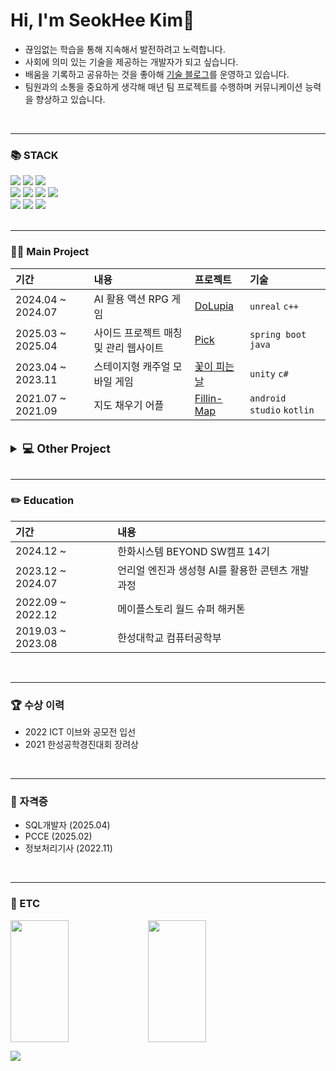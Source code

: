<div align="left">
<h1>Hi, I'm SeokHee Kim👋</h1>

<ul style="">
<li>끊임없는 학습을 통해 지속해서 발전하려고 노력합니다.</li>
<li>사회에 의미 있는 기술을 제공하는 개발자가 되고 싶습니다.</li>
<li>배움을 기록하고 공유하는 것을 좋아해 <a href="https://woonyang-story.tistory.com/">기술 블로그</a>를 운영하고 있습니다.</li>
<li>팀원과의 소통을 중요하게 생각해 매년 팀 프로젝트를 수행하며 커뮤니케이션 능력을 향상하고 있습니다.</li>
</ul>

<br>
<hr>

<h3>📚 STACK</h3> 
  <img src="https://img.shields.io/badge/C++-00599C?style=for-the-badge&logo=c%2B%2B&logoColor=white"/>
  <img src="https://img.shields.io/badge/c%23-%23239120.svg?style=for-the-badge&logo=csharp&logoColor=white"/>
  <img src="https://img.shields.io/badge/java-007396?style=for-the-badge&logo=OpenJDK&logoColor=white"/>
  <br>
  <img src="https://img.shields.io/badge/MariaDB-003545?style=for-the-badge&logo=mariadb&logoColor=white"/>
  <img src="https://img.shields.io/badge/unrealengine-%23313131.svg?style=for-the-badge&logo=unrealengine&logoColor=white"/>
  <img src="https://img.shields.io/badge/Unity-2a2a2a?style=for-the-badge&logo=Unity&logoColor=white"/>
  <img src="https://img.shields.io/badge/springboot-6DB33F?style=for-the-badge&logo=springboot&logoColor=white"/>
  <br>
  <img src="https://img.shields.io/badge/figma-%23F24E1E.svg?style=for-the-badge&logo=figma&logoColor=white"/>
  <img src="https://img.shields.io/badge/github-181717?style=for-the-badge&logo=github&logoColor=white"/>
  <img src="https://img.shields.io/badge/Notion-%23000000.svg?style=for-the-badge&logo=notion&logoColor=white"/>

<br>
<br>
<hr>

<h3>👨‍💻 Main Project</h3>

| 기간 | 내용 | 프로젝트 | 기술 |
|:----|:----|:----|:----|
| 2024.04 ~ 2024.07 | AI 활용 액션 RPG 게임 | <a href="https://github.com/Team-DoLoop/DoLupia">DoLupia</a> | `unreal` `c++` |
| 2025.03 ~ 2025.04 | 사이드 프로젝트 매칭 및 관리 웹사이트 | <a href="https://github.com/BE14-NoB/Pick">Pick</a> | `spring boot` `java` |
| 2023.04 ~ 2023.11 | 스테이지형 캐주얼 모바일 게임 | <a href="https://github.com/Team-efni/FlowersBloom">꽃이 피는 날</a> | `unity` `c#` |
| 2021.07 ~ 2021.09 | 지도 채우기 어플 | <a href="https://github.com/HSUITContestTeam/fillin-map">Fillin-Map</a> | `android studio` `kotlin` |

<br>

<details>
  <summary style="font-size: 1.3em;">
  <b>💻 Other Project</b>
  </summary>
<br>

| 기간 | 내용 | 프로젝트 | 기술 |
|:----|:----|:----|:----|
| 2023.05 ~ 2023.06 | 시각형 날씨 정보 제공 어플 | <a href="https://github.com/DC-SHB/FashionMA">패션기상청</a> | `unity` `c#` |
| 2023.01 ~ 2023.06 | VR 핸드트래킹을 이용한 인지재활 콘텐츠 | <a href="https://github.com/HS-GS31/GS31">춘자씨의 푸드트럭</a> | `unity` `c#` |
| 2022.09 ~ 2022.12 | 멀티 타워 디펜스 게임 | <a href="https://maplestoryworlds.nexon.com/play/ce5c80d5914b4a40a2f6ac7acd6f28aa">더시드 랜덤타워디펜스</a> | `msw engine` `lua` |
| 2022.07 ~ 2022.11 | AI 활용 웹툰 저작도구 웹사이트 | <a href="https://github.com/IbwaProject/SharpToon">#툰</a> | `flask` `python` |
</details>

<br>
<hr>

<h3>✏️ Education</h3>

| 기간 | 내용 |
|:----|:----|
| 2024.12 ~ | 한화시스템 BEYOND SW캠프 14기 |
| 2023.12 ~ 2024.07 | 언리얼 엔진과 생성형 AI를 활용한 콘텐츠 개발 과정 |
| 2022.09 ~ 2022.12 | 메이플스토리 월드 슈퍼 해커톤 |
| 2019.03 ~ 2023.08 | 한성대학교 컴퓨터공학부 |

<br>
<hr>

<h3>🏆 수상 이력</h3>
<ul>
<li>2022 ICT 이브와 공모전 입선</li>
<li>2021 한성공학경진대회 장려상</li>

</ul>

<br>
<hr>

<h3>📑 자격증</h3>
<ul style="">
<li>SQL개발자 (2025.04)</li>
<li>PCCE (2025.02)</li>
<li>정보처리기사 (2022.11)</li>

</ul>

<br>
<hr>

<h3>📍 ETC</h3>
<p>
<img align="left" src="https://mazassumnida.wtf/api/generate_badge?boj=hyun_w9" width="43%" height="195px">
<img src="https://github-readme-stats.vercel.app/api?username=yehang218&show_icons=true&theme=panda" width="43%" height="195px" />
</p>

<img src="https://capsule-render.vercel.app/api?type=waving&color=gradient&customColorList=23&height=150&section=footer"/>

</div>
